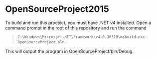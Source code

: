 OpenSourceProject2015
=================

To build and run this proeject, you must have .NET v4 installed. Open a command prompt in the root of this repository and run the command 

>`C:\Windows\Microsoft.NET\Framework\v4.0.30319\msbuild.exe OpenSourceProject.sln`. 

This will output the program in OpenSourceProject/bin/Debug.
